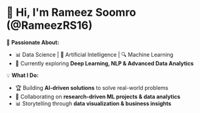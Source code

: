  # 🚀 Hi, I'm Rameez Soomro (@RameezRS16)  

👀 **Passionate About:**  
- 📊 Data Science | 🤖 Artificial Intelligence | 🔍 Machine Learning  
- 🌱 Currently exploring **Deep Learning, NLP & Advanced Data Analytics**  

💡 **What I Do:**  
- 🏆 Building **AI-driven solutions** to solve real-world problems  
- 🤝 Collaborating on **research-driven ML projects & data analytics**  
- 📊 Storytelling through **data visualization & business insights**  
